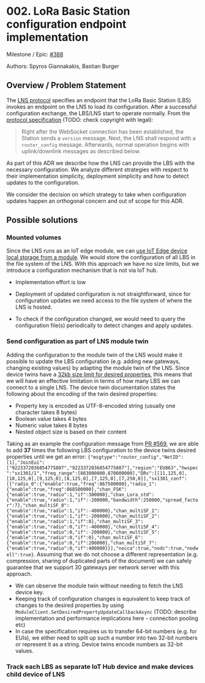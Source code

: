 # 002. LoRa Basic Station configuration endpoint implementation

Milestone / Epic: [#388](https://github.com/Azure/iotedge-lorawan-starterkit/issues/388)

Authors: Spyros Giannakakis, Bastian Burger

## Overview / Problem Statement

The [LNS protocol][lns-protocol] specifies an endpoint that the LoRa Basic Station (LBS) invokes an endpoint on the LNS to load its configuration. After a successful configuration exchange, the LBS/LNS start to operate normally. From the [protocol specification][lns-protocol] (TODO: check copyright with legal):

> Right after the WebSocket connection has been established, the Station sends a `version` message. Next, the LNS shall respond with a `router_config` message. Afterwards, normal operation begins with uplink/downlink messages as described below.

As part of this ADR we describe how the LNS can provide the LBS with the necessary configuration. We analyze different strategies with respect to their implementation simplicity, deployment simplicity and how to detect updates to the configuration.

We consider the decision on which strategy to take when configuration updates happen an orthogonal concern and out of scope for this ADR.

## Possible solutions

### Mounted volumes

Since the LNS runs as an IoT edge module, we can [use IoT Edge device local storage from a module](https://docs.microsoft.com/en-us/azure/iot-edge/how-to-access-host-storage-from-module?view=iotedge-2020-11). We would store the configuration of all LBS in the file system of the LNS. With this approach we have no size limits, but we introduce a configuration mechanism that is not via IoT hub.

- Implementation effort is low

- Deployment of updated configuration is not straightforward, since for configuration updates we need access to the file system of where the LNS is hosted.
- To check if the configuration changed, we would need to query the configuration file(s) periodically to detect changes and apply updates.

### Send configuration as part of LNS module twin

Adding the configuration to the module twin of the LNS would make it possible to update the LBS configuration (e.g. adding new gateways, changing existing values) by adapting the module twin of the LNS. Since device twins have a [32kb size limit for desired properties](https://docs.microsoft.com/en-us/azure/iot-hub/iot-hub-devguide-device-twins#device-twin-size), this means that we will have an effective limitation in terms of how many LBS we can connect to a single LNS. The device twin documentation states the following about the encoding of the twin desired properties:

- Property key is encoded as UTF-8-encoded string (usually one character takes 8 bytes)
- Boolean value takes 4 bytes
- Numeric value takes 8 bytes
- Nested object size is based on their content

Taking as an example the configuration message from [PR #569](https://github.com/Azure/iotedge-lorawan-starterkit/pull/569), we are able to add **37** times the following LBS configuration to the device twins desired properties until we get an error: `{"msgtype":"router_config","NetID":[1],"JoinEui":["9223372036854775807","9223372036854775807"],"region":"EU863","hwspec":"sx1301/1","freq_range":[863000000,870000000],"DRs":[[11,125,0],[10,125,0],[9,125,0],[8,125,0],[7,125,0],[7,250,0]],"sx1301_conf":[{"radio_0":{"enable":true,"freq":867500000},"radio_1":{"enable":true,"freq":868500000},"chan_FSK":{"enable":true,"radio":1,"if":300000},"chan_Lora_std":{"enable":true,"radio":1,"if":-200000,"bandwidth":250000,"spread_factor":7},"chan_multiSF_0":{"enable":true,"radio":1,"if":-400000},"chan_multiSF_1":{"enable":true,"radio":1,"if":-200000},"chan_multiSF_2":{"enable":true,"radio":1,"if":0},"chan_multiSF_3":{"enable":true,"radio":0,"if":-400000},"chan_multiSF_4":{"enable":true,"radio":0,"if":-200000},"chan_multiSF_5":{"enable":true,"radio":0,"if":0},"chan_multiSF_6":{"enable":true,"radio":0,"if":200000},"chan_multiSF_7":{"enable":true,"radio":0,"if":400000}}],"nocca":true,"nodc":true,"nodwell":true}`. Assuming that we do not choose a different representation (e.g. compression, sharing of duplicated parts of the document) we can safely guarantee that we support 30 gateways per network server with this approach.

- We can observe the module twin without needing to fetch the LNS device key.
- Keeping track of configuration changes is equivalent to keep track of changes to the desired properties by using `ModuleClient.SetDesiredPropertyUpdateCallbackAsync` (TODO: describe implementation and performance implications here - connection pooling etc)
- In case the specification requires us to transfer 64-bit numbers (e.g. for EUIs), we either need to split up such a number into two 32-bit numbers or represent it as a string. Device twins encode numbers as 32-bit values.

### Track each LBS as separate IoT Hub device and make devices child device of LNS



[lns-protocol]: https://lora-developers.semtech.com/build/software/lora-basics/lora-basics-for-gateways/?url=tcproto.html
